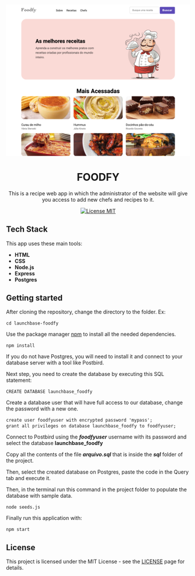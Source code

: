 <h1 align="center">
<br>
  <img src="readme-screenshot.png" alt="foodfy front page" width="650">
<br>
<br>
FOODFY
</h1>

<p align="center">
This is a recipe web app in which the administrator of the website will give you access to add new chefs and recipes to it.
</p>

<p align="center">
  <a href="https://opensource.org/licenses/MIT">
    <img src="https://img.shields.io/badge/License-MIT-blue.svg" alt="License MIT">
  </a>
</p>

## Tech Stack

This app uses these main tools:

- **HTML**
- **CSS**
- **Node.js** 
- **Express**
- **Postgres**
## Getting started

After cloning the repository, change the directory to the folder. 
Ex:

```
cd launchbase-foodfy
```

Use the package manager [npm](https://https://www.npmjs.com/) to install all the needed dependencies.

```
npm install 
```
If you do not have Postgres, you will need to install it and connect to your database server with a tool like Postbird.

Next step, you need to create the database by executing this SQL statement:

````
CREATE DATABASE launchbase_foodfy
````
Create a database user that will have full access to our database, change the password with a new one.

````
create user foodfyuser with encrypted password 'mypass';
grant all privileges on database launchbase_foodfy to foodfyuser;
````
Connect to Postbird using the ***foodfyuser*** username with its password and select the database **launchbase_foodfy**

Copy all the contents of the file ***arquivo.sql*** that is inside the ***sql*** folder of the project.

Then, select the created database on Postgres, paste the code in the Query tab and execute it.

Then, in the terminal run this command in the project folder to populate the database with sample data.

````
node seeds.js
````

Finally run this application with:

````
npm start
````
## License

This project is licensed under the MIT License - see the [LICENSE](https://opensource.org/licenses/MIT) page for details.